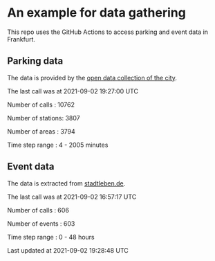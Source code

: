 # An example for data gathering

This repo uses the GitHub Actions to access parking and event data in Frankfurt.

## Parking data
The data is provided by the [open data collection of the city](https://www.offenedaten.frankfurt.de/).

The last call was at 2021-09-02 19:27:00 UTC

Number of calls   : 10762

Number of stations:  3807

Number of areas   :  3794

Time step range   :     4 -  2005 minutes


## Event data
The data is extracted from [stadtleben.de](https://stadtleben.de/frankfurt/).

The last call was at 2021-09-02 16:57:17 UTC

Number of calls   : 606

Number of events  : 603

Time step range   :   0 -  48 hours


Last updated at 2021-09-02 19:28:48 UTC
